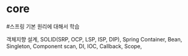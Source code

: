# core

#스프링 기본 원리에 대해서 학습

객체지향 설계, SOLID(SRP, OCP, LSP, ISP, DIP), Spring Container, Bean, Singleton, Component scan, DI, IOC, Callback, Scope, 
